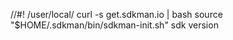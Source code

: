 //#! /user/local/
curl -s get.sdkman.io | bash
source "$HOME/.sdkman/bin/sdkman-init.sh"
sdk version
